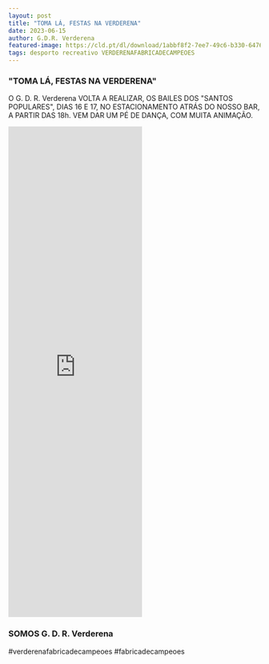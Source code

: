 ```yaml
---
layout: post
title: "TOMA LÁ, FESTAS NA VERDERENA"
date: 2023-06-15
author: G.D.R. Verderena
featured-image: https://cld.pt/dl/download/1abbf8f2-7ee7-49c6-b330-64761c43c891/cartaz_santos_populares.jpg
tags: desporto recreativo VERDERENAFABRICADECAMPEOES
---
```



<H3>"TOMA LÁ, FESTAS NA VERDERENA"</H3>

O G. D. R. Verderena   VOLTA A REALIZAR, OS BAILES  DOS "SANTOS POPULARES", DIAS 16 E 17, NO ESTACIONAMENTO ATRÁS DO NOSSO BAR, A PARTIR DAS 18h.
VEM DAR UM PÉ DE DANÇA, COM  MUITA ANIMAÇÃO.

<iframe src="https://www.facebook.com/plugins/video.php?height=476&href=https%3A%2F%2Fwww.facebook.com%2Fantonio.matias.7773%2Fvideos%2F649601859972692%2F&show_text=false&width=267&t=0" width="267" height="980" style="border:none;overflow:hidden" scrolling="no" frameborder="0" allowfullscreen="true" allow="autoplay; clipboard-write; encrypted-media; picture-in-picture; web-share" allowFullScreen="true"></iframe>

<H3>SOMOS G. D. R. Verderena</H3>

#verderenafabricadecampeoes #fabricadecampeoes 
